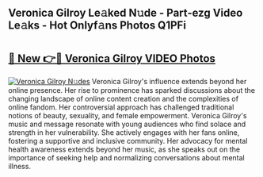 ## Veronica Gilroy Le𝚊ked N𝚞de - Part-ezg Video Le𝚊ks - Hot Onlyf𝚊ns Photos Q1PFi

# <h2><a href="http://ab4446.deff.icu/?id=Veronica+Gilroy">🔗 New 👉🔴 Veronica Gilroy VIDEO Photos</a></h2>

[![Veronica Gilroy N𝚞des](https://i.imgur.com/rIISA9y.gif)](http://ab4446.deff.icu/?id=Veronica+Gilroy)
Veronica Gilroy's influence extends beyond her online presence. Her rise to prominence has sparked discussions about the changing landscape of online content creation and the complexities of online fandom. Her controversial approach has challenged traditional notions of beauty, sexuality, and female empowerment. Veronica Gilroy's music and message resonate with young audiences who find solace and strength in her vulnerability. She actively engages with her fans online, fostering a supportive and inclusive community. Her advocacy for mental health awareness extends beyond her music, as she speaks out on the importance of seeking help and normalizing conversations about mental illness.
